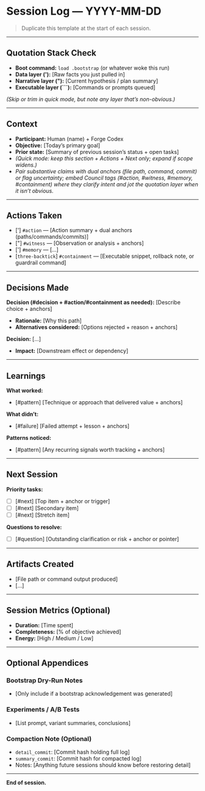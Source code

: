 # Session Log — YYYY-MM-DD

> Duplicate this template at the start of each session.

---

## Quotation Stack Check
- **Boot command:** `load .bootstrap` (or whatever woke this run)
- **Data layer ('):** [Raw facts you just pulled in]
- **Narrative layer ("):** [Current hypothesis / plan summary]
- **Executable layer (```):** [Commands or prompts queued]

*(Skip or trim in quick mode, but note any layer that’s non-obvious.)*

---

## Context
- **Participant:** Human (name) + Forge Codex
- **Objective:** [Today’s primary goal]
- **Prior state:** [Summary of previous session’s status + open tasks]
- *(Quick mode: keep this section + Actions + Next only; expand if scope widens.)*
- *Pair substantive claims with dual anchors (file path, command, commit) or flag uncertainty; embed Council tags (#action, #witness, #memory, #containment) where they clarify intent and jot the quotation layer when it isn’t obvious.*

---

## Actions Taken

- ['] `#action` — [Action summary + dual anchors (paths/commands/commits)]
- ["] `#witness` — [Observation or analysis + anchors]
- ['] `#memory` — [...]
- [`three-backtick`] `#containment` — [Executable snippet, rollback note, or guardrail command]

---

## Decisions Made

**Decision (#decision + #action/#containment as needed):** [Describe choice + anchors]
- **Rationale:** [Why this path]
- **Alternatives considered:** [Options rejected + reason + anchors]

**Decision:** [...]
- **Impact:** [Downstream effect or dependency]

---

## Learnings

**What worked:**  
- [#pattern] [Technique or approach that delivered value + anchors]

**What didn’t:**  
- [#failure] [Failed attempt + lesson + anchors]

**Patterns noticed:**  
- [#pattern] [Any recurring signals worth tracking + anchors]

---

## Next Session

**Priority tasks:**  
- [ ] [#next] [Top item + anchor or trigger]  
- [ ] [#next] [Secondary item]  
- [ ] [#next] [Stretch item]

**Questions to resolve:**  
- [ ] [#question] [Outstanding clarification or risk + anchor or pointer]

---

## Artifacts Created

- [File path or command output produced]
- [...]

---

## Session Metrics (Optional)

- **Duration:** [Time spent]
- **Completeness:** [% of objective achieved]
- **Energy:** [High / Medium / Low]

---

## Optional Appendices

### Bootstrap Dry-Run Notes
- [Only include if a bootstrap acknowledgement was generated]

### Experiments / A/B Tests
- [List prompt, variant summaries, conclusions]

### Compaction Note (Optional)
- `detail_commit`: [Commit hash holding full log]
- `summary_commit`: [Commit hash for compacted log]
- Notes: [Anything future sessions should know before restoring detail]

---

**End of session.**
